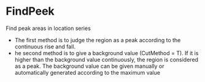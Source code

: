 # FindPeek
Find peak areas in location series  
* The first method is to judge the region as a peak according to the continuous rise and fall.  
* he second method is to give a background value (CutMethod = T). If it is higher than the background
 value continuously, the region is considered as a peak. The background value can be given manually or 
 automatically generated according to the maximum value 

